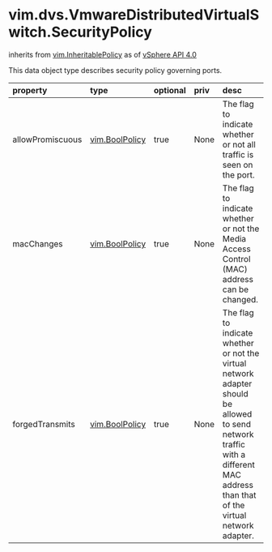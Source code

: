 vim.dvs.VmwareDistributedVirtualSwitch.SecurityPolicy
=====================================================
inherits from [vim.InheritablePolicy](docs/vim.InheritablePolicy.md)
as of [vSphere API 4.0](vim.version.md#vim.version.version5)


This data object type describes security policy governing ports.

| property | type | optional | priv | desc |
|:---------|:-----|:---------|:-----|:-----|
| allowPromiscuous | [vim.BoolPolicy](vim.BoolPolicy.md "vim.BoolPolicy") | true | None | The flag to indicate whether or not all traffic is seen   on the port. |
| macChanges | [vim.BoolPolicy](vim.BoolPolicy.md "vim.BoolPolicy") | true | None | The flag to indicate whether or not the Media Access   Control (MAC) address can be changed. |
| forgedTransmits | [vim.BoolPolicy](vim.BoolPolicy.md "vim.BoolPolicy") | true | None | The flag to indicate whether or not the virtual network adapter   should be allowed to send network traffic with a different MAC   address than that of the virtual network adapter. |



